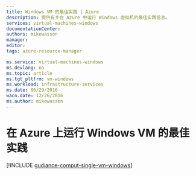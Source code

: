 ```yaml
---
title: Windows VM 的最佳实践 | Azure
description: 提供有关在 Azure 中运行 Windows 虚拟机的最佳实践信息。
services: virtual-machines-windows
documentationCenter: 
authors: mikewasson
manager: 
editor: 
tags: azure-resource-manager

ms.service: virtual-machines-windows
ms.devlang: na
ms.topic: article
ms.tgt_pltfrm: vm-windows
ms.workload: infrastructure-services
ms.date: 06/29/2016
wacn.date: 12/26/2016
ms.author: mikewasson
---
```


# 在 Azure 上运行 Windows VM 的最佳实践

[!INCLUDE [gudiance-comput-single-vm-windows](../../includes/guidance-compute-single-vm-windows.md)]

<!---HONumber=Mooncake_Quality_Review_1215_2016-->